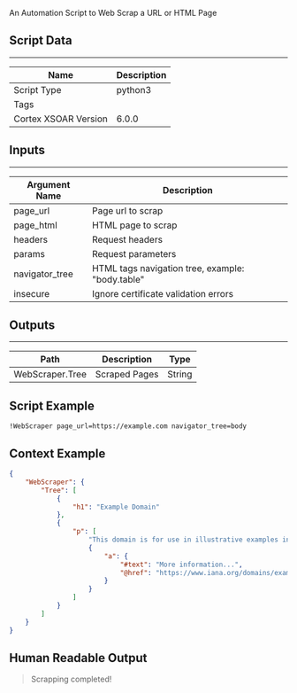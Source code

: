 An Automation Script to Web Scrap a URL or HTML Page

## Script Data

---

| **Name** | **Description** |
| --- | --- |
| Script Type | python3 |
| Tags |  |
| Cortex XSOAR Version | 6.0.0 |

## Inputs

---

| **Argument Name** | **Description** |
| --- | --- |
| page_url | Page url to scrap |
| page_html | HTML page to scrap |
| headers | Request headers |
| params | Request parameters |
| navigator_tree | HTML tags navigation tree, example: "body.table" |
| insecure | Ignore certificate validation errors |

## Outputs

---

| **Path** | **Description** | **Type** |
| --- | --- | --- |
| WebScraper.Tree | Scraped Pages | String |


## Script Example

```!WebScraper page_url=https://example.com navigator_tree=body```

## Context Example

```json
{
    "WebScraper": {
        "Tree": [
            {
                "h1": "Example Domain"
            },
            {
                "p": [
                    "This domain is for use in illustrative examples in documents. You may use this\n    domain in literature without prior coordination or asking for permission.",
                    {
                        "a": {
                            "#text": "More information...",
                            "@href": "https://www.iana.org/domains/example"
                        }
                    }
                ]
            }
        ]
    }
}
```

## Human Readable Output

>Scrapping completed!
